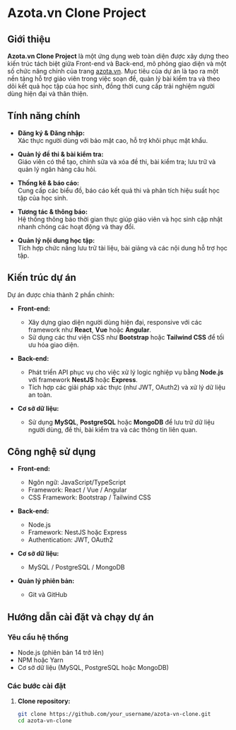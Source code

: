 # Azota.vn Clone Project

## Giới thiệu
**Azota.vn Clone Project** là một ứng dụng web toàn diện được xây dựng theo kiến trúc tách biệt giữa Front-end và Back-end, mô phỏng giao diện và một số chức năng chính của trang [azota.vn](https://azota.vn/). Mục tiêu của dự án là tạo ra một nền tảng hỗ trợ giáo viên trong việc soạn đề, quản lý bài kiểm tra và theo dõi kết quả học tập của học sinh, đồng thời cung cấp trải nghiệm người dùng hiện đại và thân thiện.

## Tính năng chính
- **Đăng ký & Đăng nhập:**  
  Xác thực người dùng với bảo mật cao, hỗ trợ khôi phục mật khẩu.
  
- **Quản lý đề thi & bài kiểm tra:**  
  Giáo viên có thể tạo, chỉnh sửa và xóa đề thi, bài kiểm tra; lưu trữ và quản lý ngân hàng câu hỏi.

- **Thống kê & báo cáo:**  
  Cung cấp các biểu đồ, báo cáo kết quả thi và phân tích hiệu suất học tập của học sinh.

- **Tương tác & thông báo:**  
  Hệ thống thông báo thời gian thực giúp giáo viên và học sinh cập nhật nhanh chóng các hoạt động và thay đổi.

- **Quản lý nội dung học tập:**  
  Tích hợp chức năng lưu trữ tài liệu, bài giảng và các nội dung hỗ trợ học tập.

## Kiến trúc dự án
Dự án được chia thành 2 phần chính:

- **Front-end:**  
  - Xây dựng giao diện người dùng hiện đại, responsive với các framework như **React**, **Vue** hoặc **Angular**.
  - Sử dụng các thư viện CSS như **Bootstrap** hoặc **Tailwind CSS** để tối ưu hóa giao diện.

- **Back-end:**  
  - Phát triển API phục vụ cho việc xử lý logic nghiệp vụ bằng **Node.js** với framework **NestJS** hoặc **Express**.
  - Tích hợp các giải pháp xác thực (như JWT, OAuth2) và xử lý dữ liệu an toàn.

- **Cơ sở dữ liệu:**  
  - Sử dụng **MySQL**, **PostgreSQL** hoặc **MongoDB** để lưu trữ dữ liệu người dùng, đề thi, bài kiểm tra và các thông tin liên quan.

## Công nghệ sử dụng
- **Front-end:**
  - Ngôn ngữ: JavaScript/TypeScript
  - Framework: React / Vue / Angular
  - CSS Framework: Bootstrap / Tailwind CSS

- **Back-end:**
  - Node.js
  - Framework: NestJS hoặc Express
  - Authentication: JWT, OAuth2

- **Cơ sở dữ liệu:**  
  - MySQL / PostgreSQL / MongoDB

- **Quản lý phiên bản:**  
  - Git và GitHub

## Hướng dẫn cài đặt và chạy dự án

### Yêu cầu hệ thống
- Node.js (phiên bản 14 trở lên)
- NPM hoặc Yarn
- Cơ sở dữ liệu (MySQL, PostgreSQL hoặc MongoDB)

### Các bước cài đặt

1. **Clone repository:**
   ```bash
   git clone https://github.com/your_username/azota-vn-clone.git
   cd azota-vn-clone

